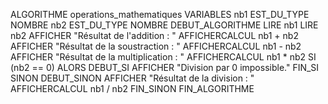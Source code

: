 ALGORITHME operations_mathematiques 
VARIABLES
  nb1 EST_DU_TYPE NOMBRE
  nb2 EST_DU_TYPE NOMBRE
DEBUT_ALGORITHME
  LIRE nb1
  LIRE nb2
  AFFICHER "Résultat de l'addition : "
  AFFICHERCALCUL nb1 + nb2
  AFFICHER "Résultat de la soustraction : "
  AFFICHERCALCUL nb1 - nb2
  AFFICHER "Résultat de la multiplication : "
  AFFICHERCALCUL nb1 * nb2
SI (nb2 == 0) ALORS
  DEBUT_SI
    AFFICHER "Division par 0 impossible."
  FIN_SI
SINON
  DEBUT_SINON
    AFFICHER "Résultat de la division : "
    AFFICHERCALCUL nb1 / nb2
  FIN_SINON
FIN_ALGORITHME